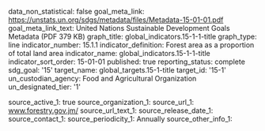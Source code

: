 data_non_statistical: false
goal_meta_link: https://unstats.un.org/sdgs/metadata/files/Metadata-15-01-01.pdf
goal_meta_link_text: United Nations Sustainable Development Goals Metadata (PDF 379
  KB)
graph_title: global_indicators.15-1-1-title
graph_type: line
indicator_number: 15.1.1
indicator_definition: Forest area as a proportion of total land area
indicator_name: global_indicators.15-1-1-title
indicator_sort_order: 15-01-01
published: true
reporting_status: complete
sdg_goal: '15'
target_name: global_targets.15-1-title
target_id: '15-1'
un_custodian_agency: Food and Agricultural Organization
un_designated_tier: '1'

source_active_1: true
source_organization_1: 
source_url_1: www.forestry.gov.jm/
source_url_text_1: 
source_release_date_1: 
source_contact_1: 
source_periodicity_1: Annually
source_other_info_1: 